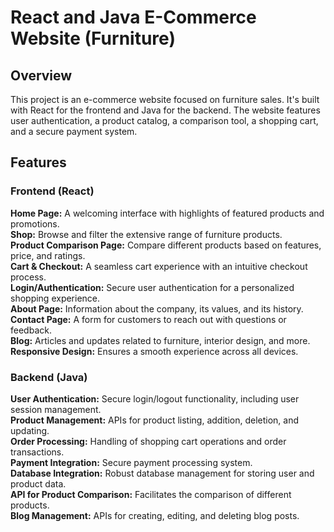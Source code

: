 <h1>React and Java E-Commerce Website (Furniture)</h1>
<h2>Overview</h2>
This project is an e-commerce website focused on furniture sales. It's built with React for the frontend and Java for the backend. The website features user authentication, a product catalog, a comparison tool, a shopping cart, and a secure payment system.

<h2>Features</h2>

<h3>Frontend (React)</h3>
<strong>Home Page:</strong> A welcoming interface with highlights of featured products and promotions.<br/>
<strong>Shop:</strong> Browse and filter the extensive range of furniture products.<br/>
<strong>Product Comparison Page:</strong> Compare different products based on features, price, and ratings.<br/>
<strong>Cart & Checkout:</strong> A seamless cart experience with an intuitive checkout process.<br/>
<strong>Login/Authentication:</strong> Secure user authentication for a personalized shopping experience.<br/>
<strong>About Page:</strong> Information about the company, its values, and its history.<br/>
<strong>Contact Page:</strong> A form for customers to reach out with questions or feedback.<br/>
<strong>Blog:</strong> Articles and updates related to furniture, interior design, and more.<br/>
<strong>Responsive Design:</strong> Ensures a smooth experience across all devices.<br/>
<h3>Backend (Java)</h3>
<strong>User Authentication:</strong> Secure login/logout functionality, including user session management.<br/>
<strong>Product Management:</strong> APIs for product listing, addition, deletion, and updating.<br/>
<strong>Order Processing:</strong> Handling of shopping cart operations and order transactions.<br/>
<strong>Payment Integration:</strong> Secure payment processing system.<br/>
<strong>Database Integration:</strong> Robust database management for storing user and product data.<br/>
<strong>API for Product Comparison:</strong> Facilitates the comparison of different products.<br/>
<strong>Blog Management:</strong> APIs for creating, editing, and deleting blog posts.<br/>

